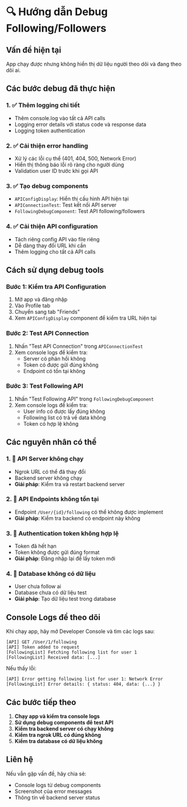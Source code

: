 # 🔍 Hướng dẫn Debug Following/Followers

## Vấn đề hiện tại
App chạy được nhưng không hiển thị dữ liệu người theo dõi và đang theo dõi ai.

## Các bước debug đã thực hiện

### 1. ✅ Thêm logging chi tiết
- Thêm console.log vào tất cả API calls
- Logging error details với status code và response data
- Logging token authentication

### 2. ✅ Cải thiện error handling
- Xử lý các lỗi cụ thể (401, 404, 500, Network Error)
- Hiển thị thông báo lỗi rõ ràng cho người dùng
- Validation user ID trước khi gọi API

### 3. ✅ Tạo debug components
- `APIConfigDisplay`: Hiển thị cấu hình API hiện tại
- `APIConnectionTest`: Test kết nối API server
- `FollowingDebugComponent`: Test API following/followers

### 4. ✅ Cải thiện API configuration
- Tách riêng config API vào file riêng
- Dễ dàng thay đổi URL khi cần
- Thêm logging cho tất cả API calls

## Cách sử dụng debug tools

### Bước 1: Kiểm tra API Configuration
1. Mở app và đăng nhập
2. Vào Profile tab
3. Chuyển sang tab "Friends" 
4. Xem `APIConfigDisplay` component để kiểm tra URL hiện tại

### Bước 2: Test API Connection
1. Nhấn "Test API Connection" trong `APIConnectionTest`
2. Xem console logs để kiểm tra:
   - Server có phản hồi không
   - Token có được gửi đúng không
   - Endpoint có tồn tại không

### Bước 3: Test Following API
1. Nhấn "Test Following API" trong `FollowingDebugComponent`
2. Xem console logs để kiểm tra:
   - User info có được lấy đúng không
   - Following list có trả về data không
   - Token có hợp lệ không

## Các nguyên nhân có thể

### 1. 🔴 API Server không chạy
- Ngrok URL có thể đã thay đổi
- Backend server không chạy
- **Giải pháp**: Kiểm tra và restart backend server

### 2. 🔴 API Endpoints không tồn tại
- Endpoint `/User/{id}/following` có thể không được implement
- **Giải pháp**: Kiểm tra backend có endpoint này không

### 3. 🔴 Authentication token không hợp lệ
- Token đã hết hạn
- Token không được gửi đúng format
- **Giải pháp**: Đăng nhập lại để lấy token mới

### 4. 🔴 Database không có dữ liệu
- User chưa follow ai
- Database chưa có dữ liệu test
- **Giải pháp**: Tạo dữ liệu test trong database

## Console Logs để theo dõi

Khi chạy app, hãy mở Developer Console và tìm các logs sau:

```
[API] GET /User/1/following
[API] Token added to request
[FollowingList] Fetching following list for user 1
[FollowingList] Received data: [...]
```

Nếu thấy lỗi:
```
[API] Error getting following list for user 1: Network Error
[FollowingList] Error details: { status: 404, data: {...} }
```

## Các bước tiếp theo

1. **Chạy app và kiểm tra console logs**
2. **Sử dụng debug components để test API**
3. **Kiểm tra backend server có chạy không**
4. **Kiểm tra ngrok URL có đúng không**
5. **Kiểm tra database có dữ liệu không**

## Liên hệ
Nếu vẫn gặp vấn đề, hãy chia sẻ:
- Console logs từ debug components
- Screenshot của error messages
- Thông tin về backend server status
